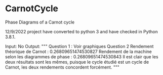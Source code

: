 # CarnotCycle
Phase Diagrams of a Carnot cycle

12/9/2022 project have converted to python 3 and have checked in Python 3.8.1.

Input: No
Output:
"""
Question 1 : Voir graphiques 
Question 2 
Rendement théorique de Carnot :  0.26809651474530827
Rendement de la machine selon les diagrammes de phase :  0.26809651474530843
Il est clair que les deux résultats sont les mêmes, puisque le cycle étudié est un cycle de Carnot, les deux rendements concordent forcément.
"""

